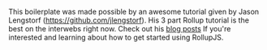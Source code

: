 This boilerplate was made possible by an awesome tutorial given by Jason Lengstorf (https://github.com/jlengstorf).
His 3 part Rollup tutorial is the best on the interwebs right now. Check out his [blog posts](https://code.lengstorf.com/learn-rollup-js/) If you're interested and learning about how to get
started using RollupJS.
